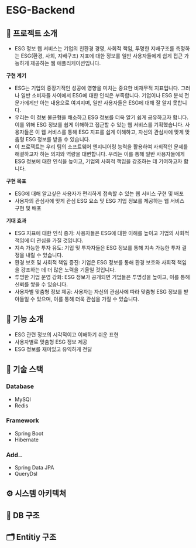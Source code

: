 # ESG-Backend

## 📖 프로젝트 소개
* ESG 정보 웹 서비스는 기업의 친환경 경영, 사회적 책임, 투명한 지배구조를 측정하는 ESG(환경, 사회, 지배구조) 지표에 대한 정보를 일반 사용자들에게 쉽게 접근 가능하게 제공하는 웹 애플리케이션입니다.

**구현 계기**
* ESG는 기업의 중장기적인 성공에 영향을 미치는 중요한 비재무적 지표입니다. 그러나 일반 소비자들 사이에서 ESG에 대한 인식은 부족합니다. 기업이나 ESG 분석 전문가에게만 아는 내용으로 여겨지며, 일반 사용자들은 ESG에 대해 잘 알지 못합니다.
* 우리는 이 정보 불균형을 해소하고 ESG 정보를 더욱 알기 쉽게 공유하고자 합니다. 이를 위해 ESG 정보를 쉽게 이해하고 접근할 수 있는 웹 서비스를 기획했습니다. 사용자들은 이 웹 서비스를 통해 ESG 지표를 쉽게 이해하고, 자신의 관심사에 맞게 맞춤형 ESG 정보를 받을 수 있습니다.
* 이 프로젝트는 우리 팀의 소프트웨어 엔지니어링 능력을 활용하여 사회적인 문제를 해결하고자 하는 의지와 역량을 대변합니다. 우리는 이를 통해 일반 사용자들에게 ESG 정보에 대한 인식을 높이고, 기업의 사회적 책임을 강조하는 데 기여하고자 합니다.

**구현 목표**
* ESG에 대해 알고싶은 사용자가 편리하게 접속할 수 있는 웹 서비스 구현 및 배포
* 사용자의 관심사에 맞게 관심 ESG 요소 및 ESG 기업 정보를 제공하는 웹 서비스 구현 및 배포
 
**기대 효과**
* ESG 지표에 대한 인식 증가: 사용자들은 ESG에 대한 이해를 높이고 기업의 사회적 책임에 더 관심을 가질 것입니다.
* 지속 가능한 투자 유도: 기업 및 투자자들은 ESG 정보를 통해 지속 가능한 투자 결정을 내릴 수 있습니다.
* 환경 보호 및 사회적 책임 증진: 기업은 ESG 정보를 통해 환경 보호와 사회적 책임을 강조하는 데 더 많은 노력을 기울일 것입니다.
* 투명한 기업 운영 강화: ESG 정보가 공개되면 기업들은 투명성을 높이고, 이를 통해 신뢰를 쌓을 수 있습니다.
* 사용자별 맞춤형 정보 제공: 사용자는 자신의 관심사에 따라 맞춤형 ESG 정보를 받아들일 수 있으며, 이를 통해 더욱 관심을 가질 수 있습니다.

## 🔎 기능 소개
* ESG 관련 정보의 시각적이고 이해하기 쉬운 표현
* 사용자별로 맞춤형 ESG 정보 제공
* ESG 정보를 재미있고 유익하게 전달

## 📃 기술 스택
### Database
* MySQl
* Redis

### Framework
* Spring Boot
* Hibernate

### Add..
* Spring Data JPA
* QueryDsl

## ⚙️ 시스템 아키텍처

## 📁 DB 구조

## 🗂️ Entitiy 구조
